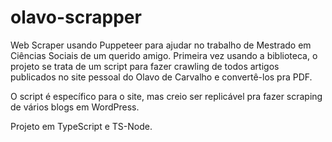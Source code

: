 # olavo-scrapper
Web Scraper usando Puppeteer para ajudar no trabalho de Mestrado em Ciências Sociais de um querido amigo. Primeira vez usando a biblioteca, o projeto se trata de um script para fazer crawling de todos artigos publicados no site pessoal do Olavo de Carvalho e convertê-los pra PDF.

O script é específico para o site, mas creio ser replicável pra fazer scraping de vários blogs em WordPress.

Projeto em TypeScript e TS-Node.
